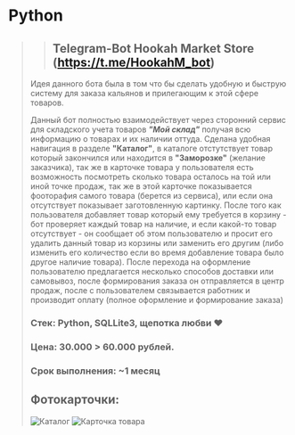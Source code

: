 # Python

>>## Telegram-Bot Hookah Market Store (https://t.me/HookahM_bot)
>Идея данного бота была в том что бы сделать удобную и быструю систему для заказа кальянов и прилегающим к этой сфере товаров.
>
> Данный бот полностью взаимодействует через сторонний сервис для складского учета товаров ___"Мой склад"___ получая всю информацию о товарах и их наличии оттуда. Сделана удобная навигация в разделе **"Каталог"**, в каталоге отстутствует товар который закончился или находится в **"Заморозке"** (желание заказчика), так же в карточке товара у пользователя есть возможность посмотреть сколько товара осталось на той или иной точке продаж, так же в этой карточке показывается фооторафия самого товара (берется из сервиса), или если она отсутствует показывает заготовленную картинку. После того как пользователя добавляет товар который ему требуется в корзину - бот проверяет каждый товар на наличие, и если какой-то товар отсутствует - он сообщает об этом пользователю и просит его удалить данный товар из корзины или заменить его другим (либо изменить его количество если во время добавление товара было другое наличие товара). После перехода на оформление пользователю предлагается несколько способов доставки или самовывоз, после формирования заказа он отправляется в центр продаж, после с пользователем связывается работник и производит оплату (полное оформление и формирование заказа)
>
>### **Стек:** Python, SQLLite3, щепотка любви ❤
>### **Цена**: 30.000 > 60.000 рублей.
>### **Срок выполнения**: ~1 месяц
>## Фотокарточки:
>![Каталог](https://user-images.githubusercontent.com/32748041/170841146-34034e4c-19c1-48d1-9eed-69f20f9f4697.png)
>![Карточка товара](https://user-images.githubusercontent.com/32748041/170841214-f484a4b5-843b-49ae-9f1d-c3325a9c7400.png)

